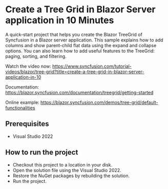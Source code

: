 # Create a Tree Grid in Blazor Server application in 10 Minutes

A quick-start project that helps you create the Blazor TreeGrid of Syncfusion in a Blazor server application. This sample explains how to add columns and show parent-child flat data using the expand and collapse options. You can also learn how to add useful features to the TreeGrid: paging, sorting, and filtering.

Watch the video now: https://www.syncfusion.com/tutorial-videos/blazor/tree-grid?title=create-a-tree-grid-in-blazor-server-application-in-10

Documentation: https://blazor.syncfusion.com/documentation/treegrid/getting-started

Online example: https://blazor.syncfusion.com/demos/tree-grid/default-functionalities

## Prerequisites

* Visual Studio 2022

## How to run the project

* Checkout this project to a location in your disk.
* Open the solution file using the Visual Studio 2022.
* Restore the NuGet packages by rebuilding the solution.
* Run the project.
